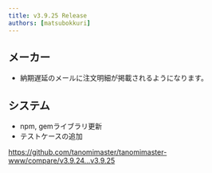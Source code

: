 ```yaml
---
title: v3.9.25 Release
authors: [matsubokkuri]
---
```


## メーカー

- 納期遅延のメールに注文明細が掲載されるようになります。

## システム

- npm, gemライブラリ更新
- テストケースの追加

https://github.com/tanomimaster/tanomimaster-www/compare/v3.9.24...v3.9.25

